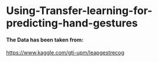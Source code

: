 # Using-Transfer-learning-for-predicting-hand-gestures

#### The Data has been taken from: 
https://www.kaggle.com/gti-upm/leapgestrecog
